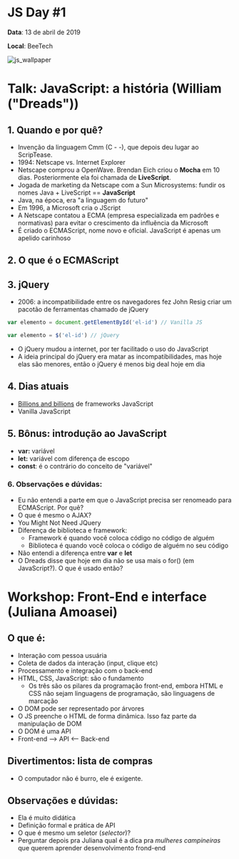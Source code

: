 # JS Day #1

**Data**: 13 de abril de 2019

**Local**: BeeTech

![js_wallpaper](https://github.com/guiemi-learning-center/anotacoes/blob/master/media/js_wallpaper.png)

# Talk: JavaScript: a história (William ("Dreads"))

## 1. Quando e por quê?

- Invenção da linguagem Cmm (C - -), que depois deu lugar ao ScripTease.
- 1994: Netscape vs. Internet Explorer
- Netscape comprou a OpenWave. Brendan Eich criou o **Mocha** em 10 dias. Posteriormente ela foi chamada de **LiveScript**.
- Jogada de marketing da Netscape com a Sun Microsystems: fundir os nomes Java + LiveScript == **JavaScript**
- Java, na época, era "a linguagem do futuro"
- Em 1996, a Microsoft cria o JScript
- A Netscape contatou a ECMA (empresa especializada em padrões e normativas) para evitar o crescimento da influência da Microsoft
- É criado o ECMAScript, nome novo e oficial. JavaScript é apenas um apelido carinhoso

## 2. O que é o ECMAScript

## 3. jQuery

- 2006: a incompatibilidade entre os navegadores fez John Resig criar um pacotão de ferramentas chamado de jQuery

```javascript
var elemento = document.getElementById('el-id') // Vanilla JS
```

```javascript
var elemento = $('el-id') // jQuery
```

- O jQuery mudou a internet, por ter facilitado o uso do JavaScript
- A ideia principal do jQuery era matar as incompatibilidades, mas hoje elas são menores, então o jQuery é menos big deal hoje em dia

## 4. Dias atuais

- [Billions and billions](https://www.youtube.com/watch?v=u_aLESDql1U) de frameworks JavaScript
- Vanilla JavaScript

## 5. Bônus: introdução ao JavaScript

- **var:** variável
- **let:** variável com diferença de escopo
- **const**: é o contrário do conceito de "variável"

### 6. Observações e dúvidas:

- Eu não entendi a parte em que o JavaScript precisa ser renomeado para ECMAScript. Por quê?
- O que é mesmo o AJAX?
- You Might Not Need JQuery
- Diferença de biblioteca e framework:
  - Framework é quando você coloca código no código de alguém
  - Biblioteca é quando você coloca o código de alguém no seu código
- Não entendi a diferença entre **var** e **let**
- O Dreads disse que hoje em dia não se usa mais o for() (em JavaScript?). O que é usado então?

# Workshop: Front-End e interface (Juliana Amoasei)

## O que é:

- Interação com pessoa usuária
- Coleta de dados da interação (input, clique etc)
- Processamento e integração com o back-end
- HTML, CSS, JavaScript: são o fundamento
  - Os três são os pilares da programação front-end, embora HTML e CSS não sejam linguagens de programação, são linguagens de marcação
- O DOM pode ser representado por árvores
- O JS preenche o HTML de forma dinâmica. Isso faz parte da manipulação de DOM
- O DOM é uma API
- Front-end —> API <— Back-end

## Divertimentos: lista de compras

- O computador não é burro, ele é exigente.

## Observações e dúvidas:

- Ela é muito didática
- Definição formal e prática de API
- O que é mesmo um seletor (*selector*)?
- Perguntar depois pra Juliana qual é a dica pra *mulheres campineiras* que querem aprender desenvolvimento frond-end